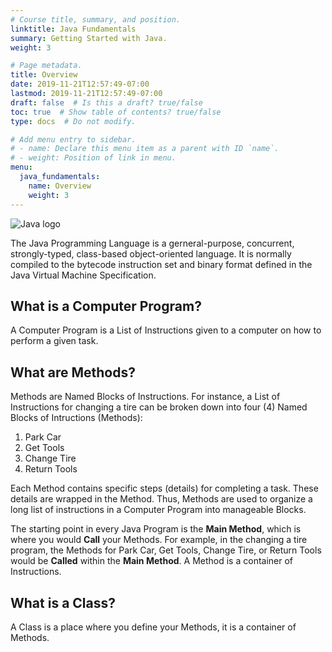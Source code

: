 ```yaml
---
# Course title, summary, and position.
linktitle: Java Fundamentals
summary: Getting Started with Java.
weight: 3

# Page metadata.
title: Overview
date: 2019-11-21T12:57:49-07:00
lastmod: 2019-11-21T12:57:49-07:00
draft: false  # Is this a draft? true/false
toc: true  # Show table of contents? true/false
type: docs  # Do not modify.

# Add menu entry to sidebar.
# - name: Declare this menu item as a parent with ID `name`.
# - weight: Position of link in menu.
menu:
  java_fundamentals:
    name: Overview
    weight: 3
---
```


![Java logo](https://res.cloudinary.com/jomazu/image/upload/w_0.4,c_scale/v1574364405/jomazu/logos/java_logo.png)

The Java Programming Language is a gerneral-purpose, concurrent, strongly-typed, class-based object-oriented language. It is normally compiled to the bytecode instruction set and binary format defined in the Java Virtual Machine Specification.

## What is a Computer Program?

A Computer Program is a List of Instructions given to a computer on how to perform a given task.

## What are Methods?

Methods are Named Blocks of Instructions. For instance, a List of Instructions for changing a tire can be broken down into four (4) Named Blocks of Intructions (Methods):

1. Park Car
2. Get Tools
3. Change Tire
4. Return Tools

Each Method contains specific steps (details) for completing a task. These details are wrapped in the Method. Thus, Methods are used to organize a long list of instructions in a Computer Program into manageable Blocks.

The starting point in every Java Program is the **Main Method**, which is where you would **Call** your Methods. For example, in the changing a tire program, the Methods for Park Car, Get Tools, Change Tire, or Return Tools would be **Called** within the **Main Method**. A Method is a container of Instructions.

## What is a Class?

A Class is a place where you define your Methods, it is a container of Methods.
